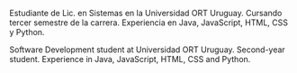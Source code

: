 Estudiante de Lic. en Sistemas en la Universidad ORT Uruguay.
Cursando tercer semestre de la carrera.
Experiencia en Java, JavaScript, HTML, CSS y Python.

Software Development student at Universidad ORT Uruguay.
Second-year student.
Experience in Java, JavaScript, HTML, CSS and Python.
